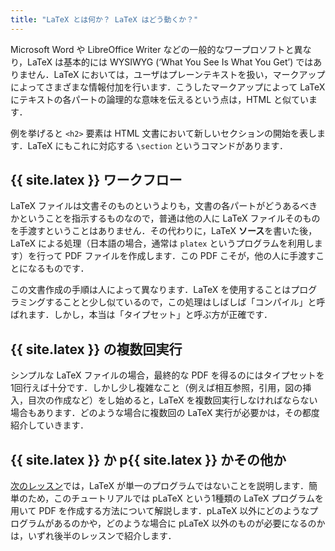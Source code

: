 ```yaml
---
title: "LaTeX とは何か？ LaTeX はどう動くか？"
---
```


Microsoft Word や LibreOffice Writer などの一般的なワープロソフトと異なり，LaTeX は基本的には WYSIWYG (‘What You See Is What You Get’) ではありません．LaTeX においては，ユーザはプレーンテキストを扱い，マークアップによってさまざまな情報付加を行います．こうしたマークアップによって LaTeX にテキストの各パートの論理的な意味を伝えるという点は，HTML と似ています．

例を挙げると `<h2>` 要素は HTML 文書において新しいセクションの開始を表します．LaTeX にもこれに対応する `\section` というコマンドがあります．

## {{ site.latex }} ワークフロー

LaTeX ファイルは文書そのものというよりも，文書の各パートがどうあるべきかということを指示するものなので，普通は他の人に LaTeX ファイルそのものを手渡すということはありません．その代わりに，LaTeX **ソース**を書いた後，LaTeX による処理（日本語の場合，通常は `platex` というプログラムを利用します）を行って PDF ファイルを作成します．この PDF こそが，他の人に手渡すことになるものです．

この文書作成の手順は人によって異なります．LaTeX を使用することはプログラミングすることと少し似ているので，この処理はしばしば「コンパイル」と呼ばれます．しかし，本当は「タイプセット」と呼ぶ方が正確です．

## {{ site.latex }} の複数回実行

シンプルな LaTeX ファイルの場合，最終的な PDF を得るのにはタイプセットを1回行えば十分です．しかし少し複雑なこと（例えば相互参照，引用，図の挿入，目次の作成など）をし始めると，LaTeX を複数回実行しなければならない場合もあります．どのような場合に複数回の LaTeX 実行が必要かは，その都度紹介していきます．

## {{ site.latex }} か p{{ site.latex }} かその他か

[次のレッスン](lesson-02)では，LaTeX が単一のプログラムではないことを説明します．簡単のため，このチュートリアルでは pLaTeX という1種類の LaTeX プログラムを用いて PDF を作成する方法について解説します．pLaTeX 以外にどのようなプログラムがあるのかや，どのような場合に pLaTeX 以外のものが必要になるのかは，いずれ後半のレッスンで紹介します．